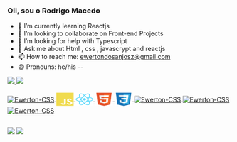 ### Oii, sou o Rodrigo Macedo

- 🌱 I’m currently learning Reactjs 
- 👯 I’m looking to collaborate on Front-end Projects
- 🤔 I’m looking for help with Typescript
- 💬 Ask me about Html , css , javascrypt and reactjs
- 📫 How to reach me: ewertondosanjosz@gmail.com
- 😄 Pronouns: he/his
--
<div align="center" style="display:flex">
  <a href="https://github.com/macedorodrigo">
  <img height="180em" src="https://github-readme-stats.vercel.app/api?username=ewertonribeiro&show_icons=true&theme=react&include_all_commits=true&count_private=true"/>
  <img height="180em" src="https://github-readme-stats.vercel.app/api/top-langs/?username=macedorodrigo&layout=compact&langs_count=7&theme=react"/>
</div>
<div style="display: inline_block"><br>
  <img align="center" alt="Ewerton-CSS" height="30" width="40" src="https://cdn.jsdelivr.net/gh/devicons/devicon/icons/typescript/typescript-original.svg">
  <img align="center" alt="Ewerton-Js" height="30" width="40" src="https://raw.githubusercontent.com/devicons/devicon/master/icons/javascript/javascript-plain.svg">
  <img align="center" alt="EWERTON-React" height="30" width="40" src="https://raw.githubusercontent.com/devicons/devicon/master/icons/react/react-original.svg">
  <img align="center" alt="Ewerton-HTML" height="30" width="40" src="https://raw.githubusercontent.com/devicons/devicon/master/icons/html5/html5-original.svg">
  <img align="center" alt="Ewerton-CSS" height="30" width="40" src="https://raw.githubusercontent.com/devicons/devicon/master/icons/css3/css3-original.svg">
  <img align="center" alt="Ewerton-CSS" height="30" width="40" src="https://cdn.jsdelivr.net/gh/devicons/devicon/icons/bootstrap/bootstrap-original.svg">
  <img align="center" alt="Ewerton-CSS" height="30" width="40" src="https://cdn.jsdelivr.net/gh/devicons/devicon/icons/sass/sass-original.svg">
  <img align="center" alt="Ewerton-CSS" height="30" width="40" src="https://cdn.jsdelivr.net/gh/devicons/devicon/icons/nodejs/nodejs-original.svg">
</div>

  ##
  
  <div>  
  <a href = "romaco1694@gmail.com"><img src="https://img.shields.io/badge/-Gmail-%23333?style=for-the-badge&logo=gmail&logoColor=white" target="_blank"></a>
  <a href="https://www.linkedin.com/in/macedo-rodrigo/" target="_blank"><img src="https://img.shields.io/badge/-LinkedIn-%230077B5?style=for-the-badge&logo=linkedin&logoColor=white" target="_blank"></a> 
</div>
